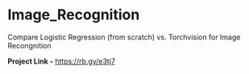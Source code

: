 # Image_Recognition
Compare Logistic Regression (from scratch) vs. Torchvision for Image Recongnition

**Project Link -** https://rb.gy/e3tj7
